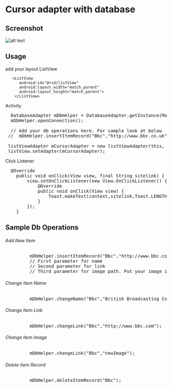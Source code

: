 # Cursor adapter with database

## Screenshot
![alt text](https://firebasestorage.googleapis.com/v0/b/uploadpic-a16bc.appspot.com/o/images%2Fss.png?alt=media&token=dccde96a-1776-4ab8-9c65-b482a0f82da8 "Screen Shot")

## Usage
add your layout ListView
 
       <ListView 
          android:id="@+id/listView"
          android:layout_width="match_parent"
          android:layout_height="match_parent">
        </ListView>
        
        
  
 

Activity
<pre>
  DatabaseAdapter mDbHelper = DatabaseAdapter.getInstance(MainActivity.this);
  mDbHelper.openConnection();
  
  // Add your db operations here. For sample look at below
 //  mDbHelper.insertItemRecord("Bbc","http://www.bbc.co.uk","bbc",this);
 
 listViewAdapter mCursorAdapter = new listViewAdapter(this, mDbHelper.getAllItemRecords(), 0,this); // last parameter for click listener
 listView.setAdapter(mCursorAdapter);
</pre>

Click Listener
<pre>
  @Override
    public void onClick(View view, final String sitelink) {
        view.setOnClickListener(new View.OnClickListener() {
            @Override
            public void onClick(View view) {
                Toast.makeText(context,sitelink,Toast.LENGTH_LONG).show();
            }
        });
    }
</pre>

## Sample Db Operations
###### Add New Item
<pre>
         mDbHelper.insertItemRecord("Bbc","http://www.bbc.co.uk","bbc",this);
         // First parameter for name
         // Second parameter for link
         // Third parameter for image path. Put your image in 'drawable' folder.
</pre>

###### Change Item Name
<pre>
         mDbHelper.changeName("Bbc","British Broadcasting Corporation");
</pre>

###### Change Item Link
<pre>
         mDbHelper.changeLink("Bbc","http://www.bbc.com");
</pre>


###### Change Item Image
<pre>
         mDbHelper.changeLink("Bbc","newImage");
</pre>


###### Delete Item Record
<pre>
         mDbHelper.deleteItemRecord("Bbc");
</pre>
 

